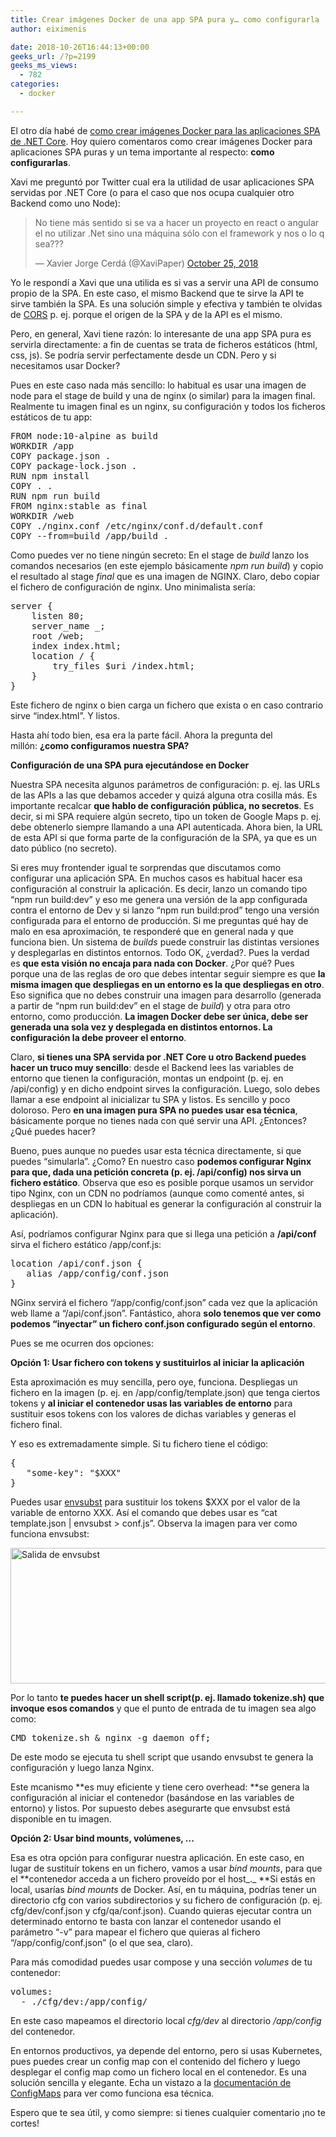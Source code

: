 ```yaml
---
title: Crear imágenes Docker de una app SPA pura y… como configurarla
author: eiximenis

date: 2018-10-26T16:44:13+00:00
geeks_url: /?p=2199
geeks_ms_views:
  - 782
categories:
  - docker

---
```

El otro día habé de [como crear imágenes Docker para las aplicaciones SPA de .NET Core][1]. Hoy quiero comentaros como crear imágenes Docker para aplicaciones SPA puras y un tema importante al respecto: **como configurarlas**.
  
<!--more-->


  
Xavi me preguntó por Twitter cual era la utilidad de usar aplicaciones SPA servidas por .NET Core (o para el caso que nos ocupa cualquier otro Backend como uno Node):

<blockquote class="twitter-tweet" data-width="550" data-dnt="true">
  <p lang="es" dir="ltr">
    No tiene más sentido si se va a hacer un proyecto en react o angular el no utilizar .Net sino una máquina sólo con el framework y nos o lo q sea???
  </p>
  
  <p>
    &mdash; Xavier Jorge Cerdá (@XaviPaper) <a href="https://twitter.com/XaviPaper/status/1055540142587416576?ref_src=twsrc%5Etfw">October 25, 2018</a>
  </p>
</blockquote>


  
Yo le respondí a Xavi que una utilida es si vas a servir una API de consumo propio de la SPA. En este caso, el mismo Backend que te sirve la API te sirve también la SPA. Es una solución simple y efectiva y también te olvidas de [CORS][2] p. ej. porque el origen de la SPA y de la API es el mismo.
  
Pero, en general, Xavi tiene razón: lo interesante de una app SPA pura es servirla directamente: a fin de cuentas se trata de ficheros estáticos (html, css, js). Se podría servir perfectamente desde un CDN. Pero y si necesitamos usar Docker?
  
Pues en este caso nada más sencillo: lo habitual es usar una imagen de node para el stage de build y una de nginx (o similar) para la imagen final. Realmente tu imagen final es un nginx, su configuración y todos los ficheros estáticos de tu app:

<pre class="EnlighterJSRAW" data-enlighter-language="null">FROM node:10-alpine as build
WORKDIR /app
COPY package.json .
COPY package-lock.json .
RUN npm install
COPY . .
RUN npm run build
FROM nginx:stable as final
WORKDIR /web
COPY ./nginx.conf /etc/nginx/conf.d/default.conf
COPY --from=build /app/build .
</pre>

Como puedes ver no tiene ningún secreto: En el stage de _build_ lanzo los comandos necesarios (en este ejemplo básicamente _npm run build_) y copio el resultado al stage _final_ que es una imagen de NGINX. Claro, debo copiar el fichero de configuración de nginx. Uno minimalista sería:

<pre class="EnlighterJSRAW" data-enlighter-language="null">server {
    listen 80;
    server_name _;
    root /web;
    index index.html;
    location / {
        try_files $uri /index.html;
    }
}</pre>

Este fichero de nginx o bien carga un fichero que exista o en caso contrario sirve &#8220;index.html&#8221;. Y listos.
  
Hasta ahí todo bien, esa era la parte fácil. Ahora la pregunta del millón: **¿como configuramos nuestra SPA?**
  
**Configuración de una SPA pura ejecutándose en Docker**
  
Nuestra SPA necesita algunos parámetros de configuración: p. ej. las URLs de las APIs a las que debamos acceder y quizá alguna otra cosilla más. Es importante recalcar **que hablo de configuración pública, no secretos**. Es decir, si mi SPA requiere algún secreto, tipo un token de Google Maps p. ej. debe obtenerlo siempre llamando a una API autenticada. Ahora bien, la URL de esta API si que forma parte de la configuración de la SPA, ya que es un dato público (no secreto).
  
Si eres muy frontender igual te sorprendas que discutamos como configurar una aplicación SPA. En muchos casos es habitual hacer esa configuración al construir la aplicación. Es decir, lanzo un comando tipo &#8220;npm run build:dev&#8221; y eso me genera una versión de la app configurada contra el entorno de Dev y si lanzo &#8220;npm run build:prod&#8221; tengo una versión configurada para el entorno de producción. Si me preguntas qué hay de malo en esa aproximación, te responderé que en general nada y que funciona bien. Un sistema de _builds_ puede construir las distintas versiones y desplegarlas en distintos entornos. Todo OK, ¿verdad?. Pues la verdad es **que esta visión no encaja para nada con Docker**. ¿Por qué? Pues porque una de las reglas de oro que debes intentar seguir siempre es que **la misma imagen que despliegas en un entorno es la que despliegas en otro**. Eso significa que no debes construir una imagen para desarrollo (generada a partir de &#8220;npm run build:dev&#8221; en el stage de _build_) y otra para otro entorno, como producción. **La imagen Docker debe ser única, debe ser generada una sola vez y desplegada en distintos entornos. La configuración la debe proveer el entorno**.
  
Claro, **si tienes una SPA servida por .NET Core u otro Backend puedes hacer un truco muy sencillo**: desde el Backend lees las variables de entorno que tienen la configuración, montas un endpoint (p. ej. en /api/config) y en dicho endpoint sirves la configuración. Luego, solo debes llamar a ese endpoint al inicializar tu SPA y listos. Es sencillo y poco doloroso. Pero **en una imagen pura SPA no puedes usar esa técnica**, básicamente porque no tienes nada con qué servir una API. ¿Entonces? ¿Qué puedes hacer?
  
Bueno, pues aunque no puedes usar esta técnica directamente, si que puedes &#8220;simularla&#8221;. ¿Como? En nuestro caso **podemos configurar Nginx para que, dada una petición concreta (p. ej. /api/config) nos sirva un fichero estático**. Observa que eso es posible porque usamos un servidor tipo Nginx, con un CDN no podríamos (aunque como comenté antes, si despliegas en un CDN lo habitual es generar la configuración al construir la aplicación).
  
Así, podríamos configurar Nginx para que si llega una petición a **/api/conf** sirva el fichero estático /app/conf.js:

<pre class="EnlighterJSRAW" data-enlighter-language="null">location /api/conf.json {
   alias /app/config/conf.json
}
</pre>

NGinx servirá el fichero &#8220;/app/config/conf.json&#8221; cada vez que la aplicación web llame a &#8220;/api/conf.json&#8221;. Fantástico, ahora **solo tenemos que ver como podemos &#8220;inyectar&#8221; un fichero conf.json configurado según el entorno**.
  
Pues se me ocurren dos opciones:
  
**Opción 1: Usar fichero con tokens y sustituirlos al iniciar la aplicación**
  
Esta aproximación es muy sencilla, pero oye, funciona. Despliegas un fichero en la imagen (p. ej. en /app/config/template.json) que tenga ciertos tokens y **al iniciar el contenedor usas las variables de entorno** para sustituir esos tokens con los valores de dichas variables y generas el fichero final.
  
Y eso es extremadamente simple. Si tu fichero tiene el código:

<pre class="EnlighterJSRAW" data-enlighter-language="json">{
   "some-key": "$XXX"
}</pre>

Puedes usar [envsubst][3] para sustituir los tokens $XXX por el valor de la variable de entorno XXX. Así el comando que debes usar es &#8220;cat template.json | envsubst > conf.js&#8221;. Observa la imagen para ver como funciona envsubst:
  
[<img class="alignnone size-full wp-image-2207" src="https://geeks.ms/etomas/wp-content/uploads/sites/154/2018/10/envsubst.png" alt="Salida de envsubst" width="551" height="217" />][4]
  
Por lo tanto **te puedes hacer un shell script(p. ej. llamado tokenize.sh) que invoque esos comandos** y que el punto de entrada de tu imagen sea algo como:

<pre class="EnlighterJSRAW" data-enlighter-language="null">CMD tokenize.sh & nginx -g daemon off;</pre>

De este modo se ejecuta tu shell script que usando envsubst te genera la configuración y luego lanza Nginx.
  
Este mcanismo **es muy eficiente y tiene cero overhead: **se genera la configuración al iniciar el contenedor (basándose en las variables de entorno) y listos. Por supuesto debes asegurarte que envsubst está disponible en tu imagen.
  
**Opción 2: Usar bind mounts, volúmenes, ...**
  
Esa es otra opción para configurar nuestra aplicación. En este caso, en lugar de sustituír tokens en un fichero, vamos a usar _bind mounts_, para que el **contenedor acceda a un fichero proveído por el host_._ **Si estás en local, usarías _bind mounts_ de Docker. Así, en tu máquina, podrías tener un directorio cfg con varios subdirectorios y su fichero de configuración (p. ej. cfg/dev/conf.json y cfg/qa/conf.json). Cuando quieras ejecutar contra un determinado entorno te basta con lanzar el contenedor usando el parámetro &#8220;-v&#8221; para mapear el fichero que quieras al fichero &#8220;/app/config/conf.json&#8221; (o el que sea, claro).
  
Para más comodidad puedes usar compose y una sección _volumes_ de tu contenedor:

<pre class="EnlighterJSRAW" data-enlighter-language="null">volumes:
  - ./cfg/dev:/app/config/</pre>

En este caso mapeamos el directorio local _cfg/dev_ al directorio _/app/config_ del contenedor.
  
En entornos productivos, ya depende del entorno, pero si usas Kubernetes, pues puedes crear un config map con el contenido del fichero y luego desplegar el config map como un fichero local en el contenedor. Es una solución sencilla y elegante. Echa un vistazo a la [documentación de ConfigMaps][5] para ver como funciona esa técnica.
  
Espero que te sea útil, y como siempre: si tienes cualquier comentario ¡no te cortes!
  
&nbsp;

 [1]: http://geeks.ms/etomas/2018/10/25/generar-imagenes-docker-de-proyectos-spa-de-netcore/
 [2]: https://geeks.ms/etomas/2013/01/22/estn-tus-servicios-rest-en-otro-servidor/
 [3]: https://www.gnu.org/software/gettext/manual/html_node/envsubst-Invocation.html
 [4]: https://geeks.ms/etomas/wp-content/uploads/sites/154/2018/10/envsubst.png
 [5]: https://kubernetes.io/docs/tasks/configure-pod-container/configure-pod-configmap/#add-configmap-data-to-a-volume